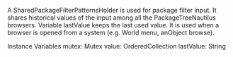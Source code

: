 A SharedPackageFilterPatternsHolder is used for package filter input. It shares historical values of the input among all the PackageTreeNautilus browsers. Variable lastValue keeps the last used value. It is used when a browser is opened from a system (e.g. World menu, anObject browse).

Instance Variables
	mutex:		Mutex
	value:		OrderedCollection
	lastValue:	String
